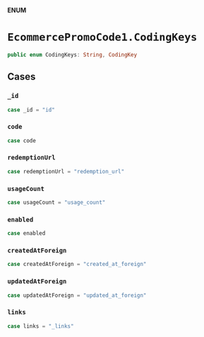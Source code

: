 **ENUM**

# `EcommercePromoCode1.CodingKeys`

```swift
public enum CodingKeys: String, CodingKey
```

## Cases
### `_id`

```swift
case _id = "id"
```

### `code`

```swift
case code
```

### `redemptionUrl`

```swift
case redemptionUrl = "redemption_url"
```

### `usageCount`

```swift
case usageCount = "usage_count"
```

### `enabled`

```swift
case enabled
```

### `createdAtForeign`

```swift
case createdAtForeign = "created_at_foreign"
```

### `updatedAtForeign`

```swift
case updatedAtForeign = "updated_at_foreign"
```

### `links`

```swift
case links = "_links"
```

